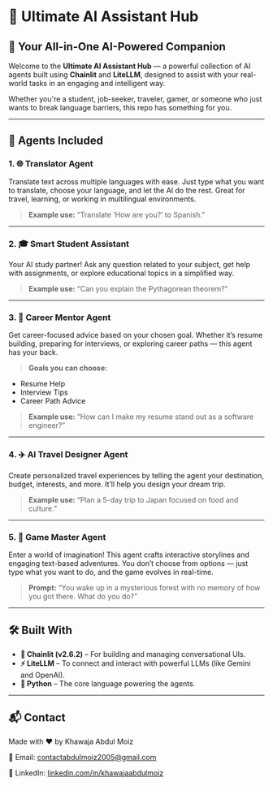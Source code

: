 # 🤖 Ultimate AI Assistant Hub

## 🚀 Your All-in-One AI-Powered Companion

Welcome to the **Ultimate AI Assistant Hub** — a powerful collection of AI agents built using **Chainlit** and **LiteLLM**, designed to assist with your real-world tasks in an engaging and intelligent way.

Whether you're a student, job-seeker, traveler, gamer, or someone who just wants to break language barriers, this repo has something for you.

---

## 🧠 Agents Included

### 1. 🌐 Translator Agent
Translate text across multiple languages with ease. Just type what you want to translate, choose your language, and let the AI do the rest. Great for travel, learning, or working in multilingual environments.

> **Example use:** “Translate ‘How are you?’ to Spanish.”

---

### 2. 🎓 Smart Student Assistant
Your AI study partner! Ask any question related to your subject, get help with assignments, or explore educational topics in a simplified way.

> **Example use:** “Can you explain the Pythagorean theorem?”

---

### 3. 💼 Career Mentor Agent
Get career-focused advice based on your chosen goal. Whether it’s resume building, preparing for interviews, or exploring career paths — this agent has your back.

> **Goals you can choose:**
- Resume Help
- Interview Tips
- Career Path Advice

> **Example use:** “How can I make my resume stand out as a software engineer?”

---

### 4. ✈️ AI Travel Designer Agent
Create personalized travel experiences by telling the agent your destination, budget, interests, and more. It’ll help you design your dream trip.

> **Example use:** “Plan a 5-day trip to Japan focused on food and culture.”

---

### 5. 🧙 Game Master Agent
Enter a world of imagination! This agent crafts interactive storylines and engaging text-based adventures. You don’t choose from options — just type what you want to do, and the game evolves in real-time.

> **Prompt:** “You wake up in a mysterious forest with no memory of how you got there. What do you do?”

---

## 🛠️ Built With

- **🧩 Chainlit (v2.6.2)** – For building and managing conversational UIs.
- **⚡ LiteLLM** – To connect and interact with powerful LLMs (like Gemini and OpenAI).
- **🐍 Python** – The core language powering the agents.

---

## 📬 Contact
Made with ❤️ by Khawaja Abdul Moiz

📧 Email: contactabdulmoiz2005@gmail.com

💼 LinkedIn: [linkedin.com/in/khawajaabdulmoiz](https://www.linkedin.com/in/khawaja-abdul-moiz)
